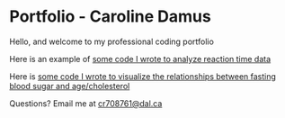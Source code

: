 # Portfolio - Caroline Damus

Hello, and welcome to my professional coding portfolio

Here is an example of [some code I wrote to analyze reaction time data](CDF.md)

Here is [some code I wrote to visualize the relationships between fasting blood sugar and age/cholesterol](FBS_vs_Age_and_Cholesterol.md)

Questions? Email me at
[cr708761@dal.ca](mailto:cr708761@dal.ca)
